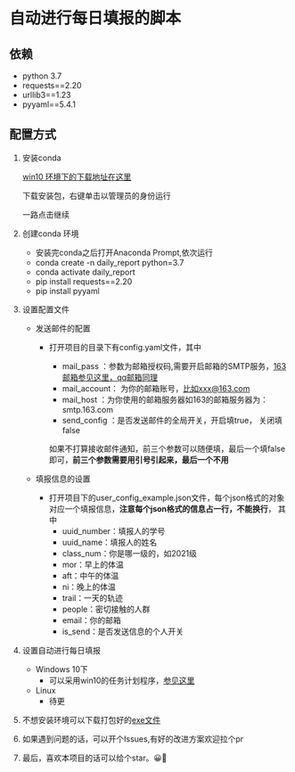 # 自动进行每日填报的脚本

## 依赖

- python 3.7
- requests==2.20
- urllib3==1.23
- pyyaml==5.4.1

## 配置方式

1. 安装conda

   [win10 环境下的下载地址在这里](https://mirrors.tuna.tsinghua.edu.cn/anaconda/archive/Anaconda3-2021.05-Windows-x86_64.exe)

   下载安装包，右键单击以管理员的身份运行

   一路点击继续

2. 创建conda 环境

   - 安装完conda之后打开Anaconda Prompt,依次运行
   - conda create -n daily_report python=3.7
   - conda activate daily_report
   - pip install requests==2.20
   - pip install pyyaml

3. 设置配置文件

   - 发送邮件的配置

     - 打开项目的目录下有config.yaml文件，其中

       - mail_pass ：参数为邮箱授权码,需要开启邮箱的SMTP服务，[163邮箱参见这里，qq邮箱同理](https://note.youdao.com/ynoteshare/index.html?id=f9fef46114fb922b45460f4f55d96853&type=note&_time=1632986174349)
       - mail_account： 为你的邮箱账号，比如xxx@163.com
       - mail_host ：为你使用的邮箱服务器如163的邮箱服务器为：smtp.163.com
       - send_config ：是否发送邮件的全局开关，开启填true， 关闭填false

       如果不打算接收邮件通知，前三个参数可以随便填，最后一个填false即可，**前三个参数需要用引号引起来，最后一个不用**

   - 填报信息的设置

     - 打开项目下的user_config_example.json文件，每个json格式的对象对应一个填报信息，**注意每个json格式的信息占一行，不能换行**， 其中
       - uuid_number：填报人的学号
       - uuid_name：填报人的姓名
       - class_num：你是哪一级的，如2021级
       - mor：早上的体温
       - aft：中午的体温
       - ni：晚上的体温
       - trail：一天的轨迹
       - people：密切接触的人群
       - email：你的邮箱
       - is_send：是否发送信息的个人开关

4. 设置自动进行每日填报

   - Windows 10下
     - 可以采用win10的任务计划程序，[参见这里](https://www.cnblogs.com/JesseP/p/10816192.html)
   - Linux
     - 待更

5. 不想安装环境可以下载打包好的[exe文件](https://github.com/YanceyCodeForFun/daily_report/releases)

6. 如果遇到问题的话，可以开个Issues,有好的改进方案欢迎拉个pr

7. 最后，喜欢本项目的话可以给个star。😀🥰
